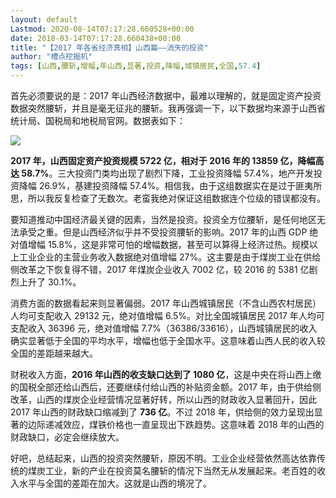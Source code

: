 ```yaml
---
layout: default
Lastmod: 2020-08-14T07:17:28.660528+00:00
date: 2018-03-14T07:17:28.660438+00:00
title: "【2017 年各省经济真相】山西篇——消失的投资"
author: "槽点挖掘机"
tags: [山西,腰斩,增幅,年山西,显著,投资,降幅,城镇居民,全国,57.4]
---
```



首先必须要说的是：2017 年山西经济数据中，最难以理解的，就是固定资产投资数据突然腰斩，并且是毫无征兆的腰斩。我再强调一下，以下数据均来源于山西省统计局、国税局和地税局官网。数据表如下：

![](https://images.weserv.nl/?url=https%3A//m1.ablwang.com/uploadfile/2018/0328/20180328033624243.jpg)

**2017 年，山西固定资产投资规模 5722 亿，相对于 2016 年的 13859 亿，降幅高达 58.7%**。三大投资门类均出现了剧烈下降，工业投资降幅 57.4%，地产开发投资降幅 26.9%，基建投资降幅 57.4%。相信我，由于这组数据实在是过于匪夷所思，所以我反复检查了无数次。老蛮我绝对保证这组数据连个位级的错误都没有。

要知道推动中国经济最关键的因素，当然是投资。投资全方位腰斩，是任何地区无法承受之重。但是山西经济似乎并不受投资腰斩的影响。2017 年的山西 GDP 绝对值增幅 15.8%，这是非常可怕的增幅数据，甚至可以算得上经济过热。规模以上工业企业的主营业务收入数据绝对值增幅 27%。这主要是由于煤炭工业在供给侧改革之下恢复得不错，2017 年煤炭企业收入 7002 亿，较 2016 的 5381 亿剧烈上升了 30.1%。

消费方面的数据看起来则显著偏弱。2017 年山西城镇居民（不含山西农村居民）人均可支配收入 29132 元，绝对值增幅 6.5%。对比全国城镇居民 2017 年人均可支配收入 36396 元，绝对值增幅 7.7%（36386/33616），山西城镇居民的收入确实显著低于全国的平均水平，增幅也低于全国水平。这意味着山西人民的收入较全国的差距越来越大。

财税收入方面，**2016 年山西的收支缺口达到了 1080 亿**，这是中央在将山西上缴的国税全部还给山西后，还要继续付给山西的补贴资金额。2017 年，由于供给侧改革，山西的煤炭企业经营情况显著好转，所以山西的财政收入显著回升，因此 2017 年山西的财政缺口缩减到了 **736 亿**。不过 2018 年，供给侧的效力呈现出显著的边际递减效应，煤铁价格也一直呈现出下跌趋势。这意味着 2018 年的山西的财政缺口，必定会继续放大。

好吧，总结起来，山西的投资突然腰斩，原因不明。工业企业经营依然高达依靠传统的煤炭工业，新的产业在投资莫名腰斩的情况下当然无从发展起来。老百姓的收入水平与全国的差距在加大。这就是山西的境况了。
